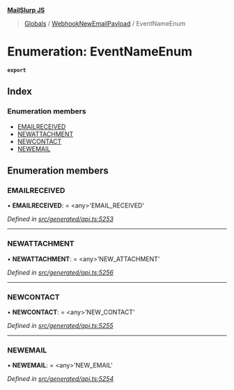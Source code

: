**[MailSlurp JS](../README.md)**

> [Globals](../README.md) / [WebhookNewEmailPayload](../modules/webhooknewemailpayload.md) / EventNameEnum

# Enumeration: EventNameEnum

**`export`** 

## Index

### Enumeration members

* [EMAILRECEIVED](webhooknewemailpayload.eventnameenum.md#emailreceived)
* [NEWATTACHMENT](webhooknewemailpayload.eventnameenum.md#newattachment)
* [NEWCONTACT](webhooknewemailpayload.eventnameenum.md#newcontact)
* [NEWEMAIL](webhooknewemailpayload.eventnameenum.md#newemail)

## Enumeration members

### EMAILRECEIVED

•  **EMAILRECEIVED**:  = \<any>'EMAIL\_RECEIVED'

*Defined in [src/generated/api.ts:5253](https://github.com/mailslurp/mailslurp-client/blob/a8663d0/src/generated/api.ts#L5253)*

___

### NEWATTACHMENT

•  **NEWATTACHMENT**:  = \<any>'NEW\_ATTACHMENT'

*Defined in [src/generated/api.ts:5256](https://github.com/mailslurp/mailslurp-client/blob/a8663d0/src/generated/api.ts#L5256)*

___

### NEWCONTACT

•  **NEWCONTACT**:  = \<any>'NEW\_CONTACT'

*Defined in [src/generated/api.ts:5255](https://github.com/mailslurp/mailslurp-client/blob/a8663d0/src/generated/api.ts#L5255)*

___

### NEWEMAIL

•  **NEWEMAIL**:  = \<any>'NEW\_EMAIL'

*Defined in [src/generated/api.ts:5254](https://github.com/mailslurp/mailslurp-client/blob/a8663d0/src/generated/api.ts#L5254)*
